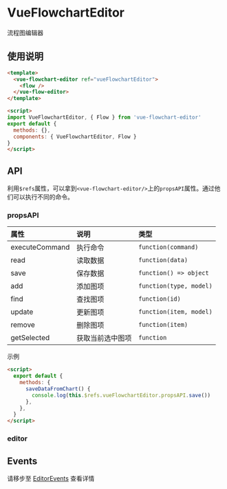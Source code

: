 # VueFlowchartEditor

流程图编辑器

## 使用说明

```html
<template>
  <vue-flowchart-editor ref="vueFlowchartEditor">
    <flow />
  </vue-flow-editor>
</template>

<script>
import VueFlowchartEditor, { Flow } from 'vue-flowchart-editor'
export default {
  methods: {},
  components: { VueFlowchartEditor, Flow }
}
</script>
```

## API

利用`$refs`属性，可以拿到`<vue-flowchart-editor/>`上的`propsAPI`属性。通过他们可以执行不同的命令。

### propsAPI

| 属性           | 说明             | 类型                    |
| :------------- | :--------------- | :---------------------- |
| executeCommand | 执行命令         | `function(command)`     |
| read           | 读取数据         | `function(data)`        |
| save           | 保存数据         | `function() => object`  |
| add            | 添加图项         | `function(type, model)` |
| find           | 查找图项         | `function(id)`          |
| update         | 更新图项         | `function(item, model)` |
| remove         | 删除图项         | `function(item)`        |
| getSelected    | 获取当前选中图项 | `function`              |

示例

```html
<script>
  export default {
    methods: {
      saveDataFromChart() {
        console.log(this.$refs.vueFlowchartEditor.propsAPI.save())
      },
    },
  }
</script>
```

### editor

## Events

请移步至 [EditorEvents](./editorEvents.md) 查看详情
